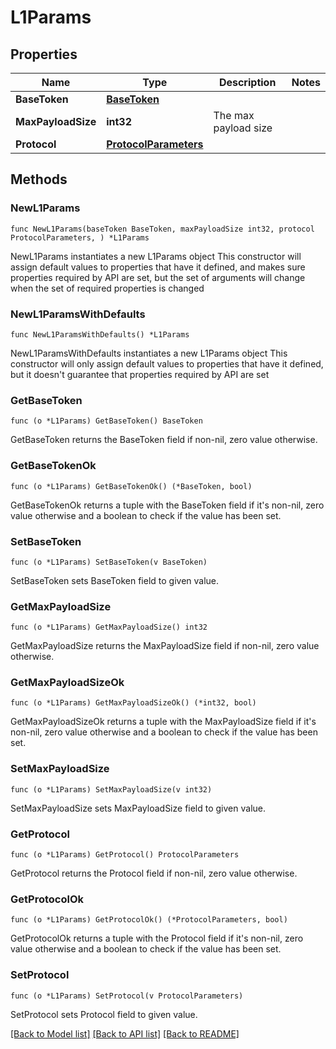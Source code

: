 # L1Params

## Properties

Name | Type | Description | Notes
------------ | ------------- | ------------- | -------------
**BaseToken** | [**BaseToken**](BaseToken.md) |  | 
**MaxPayloadSize** | **int32** | The max payload size | 
**Protocol** | [**ProtocolParameters**](ProtocolParameters.md) |  | 

## Methods

### NewL1Params

`func NewL1Params(baseToken BaseToken, maxPayloadSize int32, protocol ProtocolParameters, ) *L1Params`

NewL1Params instantiates a new L1Params object
This constructor will assign default values to properties that have it defined,
and makes sure properties required by API are set, but the set of arguments
will change when the set of required properties is changed

### NewL1ParamsWithDefaults

`func NewL1ParamsWithDefaults() *L1Params`

NewL1ParamsWithDefaults instantiates a new L1Params object
This constructor will only assign default values to properties that have it defined,
but it doesn't guarantee that properties required by API are set

### GetBaseToken

`func (o *L1Params) GetBaseToken() BaseToken`

GetBaseToken returns the BaseToken field if non-nil, zero value otherwise.

### GetBaseTokenOk

`func (o *L1Params) GetBaseTokenOk() (*BaseToken, bool)`

GetBaseTokenOk returns a tuple with the BaseToken field if it's non-nil, zero value otherwise
and a boolean to check if the value has been set.

### SetBaseToken

`func (o *L1Params) SetBaseToken(v BaseToken)`

SetBaseToken sets BaseToken field to given value.


### GetMaxPayloadSize

`func (o *L1Params) GetMaxPayloadSize() int32`

GetMaxPayloadSize returns the MaxPayloadSize field if non-nil, zero value otherwise.

### GetMaxPayloadSizeOk

`func (o *L1Params) GetMaxPayloadSizeOk() (*int32, bool)`

GetMaxPayloadSizeOk returns a tuple with the MaxPayloadSize field if it's non-nil, zero value otherwise
and a boolean to check if the value has been set.

### SetMaxPayloadSize

`func (o *L1Params) SetMaxPayloadSize(v int32)`

SetMaxPayloadSize sets MaxPayloadSize field to given value.


### GetProtocol

`func (o *L1Params) GetProtocol() ProtocolParameters`

GetProtocol returns the Protocol field if non-nil, zero value otherwise.

### GetProtocolOk

`func (o *L1Params) GetProtocolOk() (*ProtocolParameters, bool)`

GetProtocolOk returns a tuple with the Protocol field if it's non-nil, zero value otherwise
and a boolean to check if the value has been set.

### SetProtocol

`func (o *L1Params) SetProtocol(v ProtocolParameters)`

SetProtocol sets Protocol field to given value.



[[Back to Model list]](../README.md#documentation-for-models) [[Back to API list]](../README.md#documentation-for-api-endpoints) [[Back to README]](../README.md)


